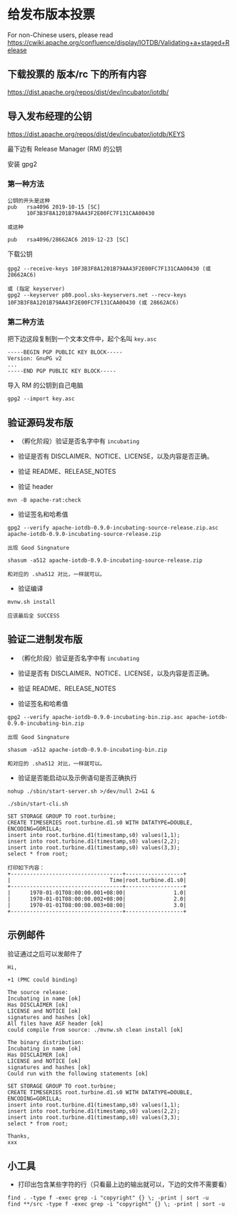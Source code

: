<!--

    Licensed to the Apache Software Foundation (ASF) under one
    or more contributor license agreements.  See the NOTICE file
    distributed with this work for additional information
    regarding copyright ownership.  The ASF licenses this file
    to you under the Apache License, Version 2.0 (the
    "License"); you may not use this file except in compliance
    with the License.  You may obtain a copy of the License at

        http://www.apache.org/licenses/LICENSE-2.0

    Unless required by applicable law or agreed to in writing,
    software distributed under the License is distributed on an
    "AS IS" BASIS, WITHOUT WARRANTIES OR CONDITIONS OF ANY
    KIND, either express or implied.  See the License for the
    specific language governing permissions and limitations
    under the License.

-->

# 给发布版本投票

For non-Chinese users, please read https://cwiki.apache.org/confluence/display/IOTDB/Validating+a+staged+Release

## 下载投票的 版本/rc 下的所有内容

https://dist.apache.org/repos/dist/dev/incubator/iotdb/

## 导入发布经理的公钥

https://dist.apache.org/repos/dist/dev/incubator/iotdb/KEYS

最下边有 Release Manager (RM) 的公钥

安装 gpg2

### 第一种方法

```
公钥的开头是这种
pub   rsa4096 2019-10-15 [SC]
      10F3B3F8A1201B79AA43F2E00FC7F131CAA00430
      
或这种

pub   rsa4096/28662AC6 2019-12-23 [SC]
```

下载公钥

```
gpg2 --receive-keys 10F3B3F8A1201B79AA43F2E00FC7F131CAA00430 (或 28662AC6)

或 (指定 keyserver) 
gpg2 --keyserver p80.pool.sks-keyservers.net --recv-keys 10F3B3F8A1201B79AA43F2E00FC7F131CAA00430 (或 28662AC6)
```

### 第二种方法

把下边这段复制到一个文本文件中，起个名叫 ```key.asc```

```
-----BEGIN PGP PUBLIC KEY BLOCK-----
Version: GnuPG v2
...
-----END PGP PUBLIC KEY BLOCK-----
```

导入 RM 的公钥到自己电脑

```
gpg2 --import key.asc
```

## 验证源码发布版

* （孵化阶段）验证是否名字中有 ```incubating```

* 验证是否有 DISCLAIMER、NOTICE、LICENSE，以及内容是否正确。

* 验证 README、RELEASE_NOTES

* 验证 header

```
mvn -B apache-rat:check
```

* 验证签名和哈希值

```
gpg2 --verify apache-iotdb-0.9.0-incubating-source-release.zip.asc apache-iotdb-0.9.0-incubating-source-release.zip

出现 Good Singnature 

shasum -a512 apache-iotdb-0.9.0-incubating-source-release.zip

和对应的 .sha512 对比，一样就可以。
```

* 验证编译

```
mvnw.sh install

应该最后全 SUCCESS
```

## 验证二进制发布版

* （孵化阶段）验证是否名字中有 ```incubating```

* 验证是否有 DISCLAIMER、NOTICE、LICENSE，以及内容是否正确。

* 验证 README、RELEASE_NOTES

* 验证签名和哈希值

```
gpg2 --verify apache-iotdb-0.9.0-incubating-bin.zip.asc apache-iotdb-0.9.0-incubating-bin.zip

出现 Good Singnature 

shasum -a512 apache-iotdb-0.9.0-incubating-bin.zip

和对应的 .sha512 对比，一样就可以。
```

* 验证是否能启动以及示例语句是否正确执行

```
nohup ./sbin/start-server.sh >/dev/null 2>&1 &

./sbin/start-cli.sh

SET STORAGE GROUP TO root.turbine;
CREATE TIMESERIES root.turbine.d1.s0 WITH DATATYPE=DOUBLE, ENCODING=GORILLA;
insert into root.turbine.d1(timestamp,s0) values(1,1);
insert into root.turbine.d1(timestamp,s0) values(2,2);
insert into root.turbine.d1(timestamp,s0) values(3,3);
select * from root;

打印如下内容：
+-----------------------------------+------------------+
|                               Time|root.turbine.d1.s0|
+-----------------------------------+------------------+
|      1970-01-01T08:00:00.001+08:00|               1.0|
|      1970-01-01T08:00:00.002+08:00|               2.0|
|      1970-01-01T08:00:00.003+08:00|               3.0|
+-----------------------------------+------------------+

```

## 示例邮件

验证通过之后可以发邮件了

```
Hi,

+1 (PMC could binding)

The source release:
Incubating in name [ok]
Has DISCLAIMER [ok]
LICENSE and NOTICE [ok]
signatures and hashes [ok]
All files have ASF header [ok]
could compile from source: ./mvnw.sh clean install [ok]

The binary distribution:
Incubating in name [ok]
Has DISCLAIMER [ok]
LICENSE and NOTICE [ok]
signatures and hashes [ok]
Could run with the following statements [ok]

SET STORAGE GROUP TO root.turbine;
CREATE TIMESERIES root.turbine.d1.s0 WITH DATATYPE=DOUBLE, ENCODING=GORILLA;
insert into root.turbine.d1(timestamp,s0) values(1,1);
insert into root.turbine.d1(timestamp,s0) values(2,2);
insert into root.turbine.d1(timestamp,s0) values(3,3);
select * from root;

Thanks,
xxx
```


## 小工具

* 打印出包含某些字符的行（只看最上边的输出就可以，下边的文件不需要看）

```
find . -type f -exec grep -i "copyright" {} \; -print | sort -u
find **/src -type f -exec grep -i "copyright" {} \; -print | sort -u
```
